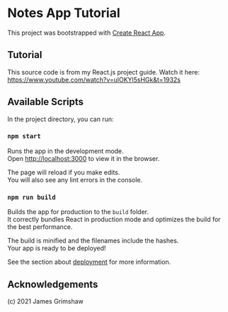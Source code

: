 # Notes App Tutorial

This project was bootstrapped with [Create React App](https://github.com/facebook/create-react-app).

## Tutorial

This source code is from my React.js project guide. Watch it here: https://www.youtube.com/watch?v=ulOKYl5sHGk&t=1932s

## Available Scripts

In the project directory, you can run:

### `npm start`

Runs the app in the development mode.\
Open [http://localhost:3000](http://localhost:3000) to view it in the browser.

The page will reload if you make edits.\
You will also see any lint errors in the console.

### `npm run build`

Builds the app for production to the `build` folder.\
It correctly bundles React in production mode and optimizes the build for the best performance.

The build is minified and the filenames include the hashes.\
Your app is ready to be deployed!

See the section about [deployment](https://facebook.github.io/create-react-app/docs/deployment) for more information.

## Acknowledgements

(c) 2021 James Grimshaw
